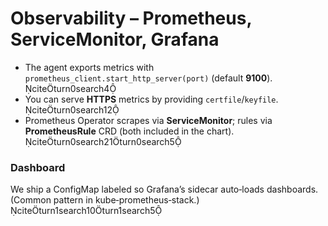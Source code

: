 
# Observability – Prometheus, ServiceMonitor, Grafana

- The agent exports metrics with `prometheus_client.start_http_server(port)` (default **9100**). citeturn0search4  
- You can serve **HTTPS** metrics by providing `certfile`/`keyfile`. citeturn0search12  
- Prometheus Operator scrapes via **ServiceMonitor**; rules via **PrometheusRule** CRD (both included in the chart). citeturn0search21turn0search5

### Dashboard
We ship a ConfigMap labeled so Grafana’s sidecar auto‑loads dashboards. (Common pattern in kube‑prometheus‑stack.) citeturn1search10turn1search5
